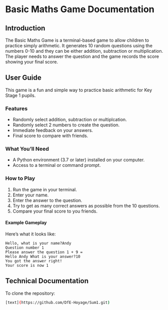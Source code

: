 # Basic Maths Game Documentation

## Introduction
The Basic Maths Game is a terminal-based game to allow children to practice simply arithmetic. It generates 10 random questions using the numbers 0-10 and they can be either addition, subtraction or multiplication. The player needs to answer the question and the game records the score showing your final score. 


## User Guide
This game is a fun and simple way to practice basic arithmetic for Key Stage 1 pupils.


### Features
- Randomly select addition, subtraction or multiplcation.
- Randomly select 2 numbers to create the question.
- Immediate feedback on your answers.
- Final score to compare with friends.

### What You’ll Need
- A Python environment (3.7 or later) installed on your computer.
- Access to a terminal or command prompt.

### How to Play
1. Run the game in your terminal.
2. Enter your name.
3. Enter the answer to the question.
4. Try to get as many correct answers as possible from the 10 questions.
5. Compare your final score to you friends.

#### Example Gameplay

Here’s what it looks like:

```plaintext
Hello, what is your name?Andy
Question number 1
Please answer the question 1 + 9 =
Hello Andy What is your answer?10
You got the answer right!
Your score is now 1
```

## Technical Documentation

To clone the repository:

```bash
[text](https://github.com/DfE-Hoyage/Sum1.git)
```